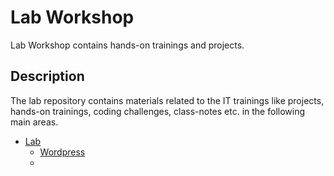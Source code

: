 # Lab Workshop

Lab Workshop contains hands-on trainings and projects.

## Description

The lab repository contains materials related to the IT trainings like projects, hands-on trainings, coding challenges, class-notes etc. in the following main areas.

- [Lab](./Lab/README.md)
    - [Wordpress](1.Wordpress_ve_RDS_(LAMP_Stack)/Wordpress_ve_RDS_(LAMP_Stack)_Lab.sh)
    - 